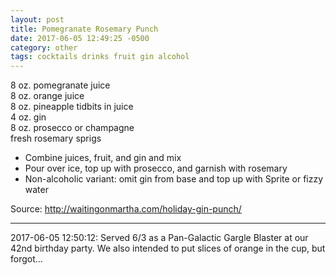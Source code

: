 ```yaml
---
layout: post
title: Pomegranate Rosemary Punch
date: 2017-06-05 12:49:25 -0500
category: other
tags: cocktails drinks fruit gin alcohol
---
```

8 oz. pomegranate juice  
8 oz. orange juice  
8 oz. pineapple tidbits in juice  
4 oz. gin  
8 oz. prosecco or champagne  
fresh rosemary sprigs  

  * Combine juices, fruit, and gin and mix
  * Pour over ice, top up with prosecco, and garnish with rosemary
  * Non-alcoholic variant: omit gin from base and top up with Sprite or fizzy water

Source: <a href="http://waitingonmartha.com/holiday-gin-punch/">http://waitingonmartha.com/holiday-gin-punch/</a>

---

2017-06-05 12:50:12: Served 6/3 as a Pan-Galactic Gargle Blaster at our 42nd birthday
party.  We also intended to put slices of orange in the cup, but forgot...
